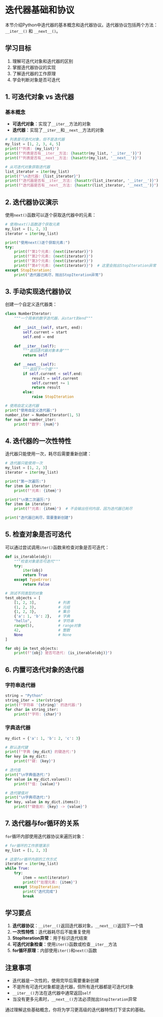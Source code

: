 # 迭代器基础和协议

本节介绍Python中迭代器的基本概念和迭代器协议。迭代器协议包括两个方法：`__iter__()` 和 `__next__()`。

## 学习目标

1. 理解可迭代对象和迭代器的区别
2. 掌握迭代器协议的实现
3. 了解迭代器的工作原理
4. 学会判断对象是否可迭代

## 1. 可迭代对象 vs 迭代器

### 基本概念

- **可迭代对象**：实现了`__iter__`方法的对象
- **迭代器**：实现了`__iter__`和`__next__`方法的对象

```python
# 列表是可迭代对象，但不是迭代器
my_list = [1, 2, 3, 4, 5]
print(f"列表: {my_list}")
print(f"列表是否有__iter__方法: {hasattr(my_list, '__iter__')}")
print(f"列表是否有__next__方法: {hasattr(my_list, '__next__')}")

# 从可迭代对象获取迭代器
list_iterator = iter(my_list)
print(f"\n迭代器: {list_iterator}")
print(f"迭代器是否有__iter__方法: {hasattr(list_iterator, '__iter__')}")
print(f"迭代器是否有__next__方法: {hasattr(list_iterator, '__next__')}")
```

## 2. 迭代器协议演示

使用`next()`函数可以逐个获取迭代器中的元素：

```python
# 使用next()函数逐个获取元素
my_list = [1, 2, 3]
iterator = iter(my_list)

print("使用next()逐个获取元素:")
try:
    print(f"第1个元素: {next(iterator)}")
    print(f"第2个元素: {next(iterator)}")
    print(f"第3个元素: {next(iterator)}")
    print(f"第4个元素: {next(iterator)}")  # 这里会抛出StopIteration异常
except StopIteration:
    print("迭代器已耗尽，抛出StopIteration异常")
```

## 3. 手动实现迭代器协议

创建一个自定义迭代器类：

```python
class NumberIterator:
    """一个简单的数字迭代器，从start到end"""
    
    def __init__(self, start, end):
        self.current = start
        self.end = end
    
    def __iter__(self):
        """返回迭代器对象本身"""
        return self
    
    def __next__(self):
        """返回下一个值"""
        if self.current < self.end:
            result = self.current
            self.current += 1
            return result
        else:
            raise StopIteration

# 使用自定义迭代器
print("使用自定义迭代器:")
number_iter = NumberIterator(1, 5)
for num in number_iter:
    print(f"数字: {num}")
```

## 4. 迭代器的一次性特性

迭代器只能使用一次，耗尽后需要重新创建：

```python
# 迭代器只能使用一次
my_list = [1, 2, 3]
iterator = iter(my_list)

print("第一次遍历:")
for item in iterator:
    print(f"元素: {item}")

print("\n第二次遍历:")
for item in iterator:
    print(f"元素: {item}")  # 不会输出任何内容，因为迭代器已耗尽

print("迭代器已耗尽，需要重新创建")
```

## 5. 检查对象是否可迭代

可以通过尝试调用`iter()`函数来检查对象是否可迭代：

```python
def is_iterable(obj):
    """检查对象是否可迭代"""
    try:
        iter(obj)
        return True
    except TypeError:
        return False

# 测试不同类型的对象
test_objects = [
    [1, 2, 3],          # 列表
    (1, 2, 3),          # 元组
    {1, 2, 3},          # 集合
    {'a': 1, 'b': 2},   # 字典
    "hello",            # 字符串
    range(5),           # range对象
    42,                 # 整数
    None                # None
]

for obj in test_objects:
    print(f"{obj} 是否可迭代: {is_iterable(obj)}")
```

## 6. 内置可迭代对象的迭代器

### 字符串迭代器

```python
string = "Python"
string_iter = iter(string)
print(f"字符串 '{string}' 的迭代器:")
for char in string_iter:
    print(f"字符: {char}")
```

### 字典迭代器

```python
my_dict = {'a': 1, 'b': 2, 'c': 3}

# 默认迭代键
print(f"字典 {my_dict} 的键迭代:")
for key in my_dict:
    print(f"键: {key}")

# 迭代值
print("\n字典值迭代:")
for value in my_dict.values():
    print(f"值: {value}")

# 迭代键值对
print("\n字典项迭代:")
for key, value in my_dict.items():
    print(f"键值对: {key} -> {value}")
```

## 7. 迭代器与for循环的关系

`for`循环内部使用迭代器协议来遍历对象：

```python
# for循环的工作原理演示
my_list = [1, 2, 3]

# 这是for循环内部的工作方式
iterator = iter(my_list)
while True:
    try:
        item = next(iterator)
        print(f"处理元素: {item}")
    except StopIteration:
        print("迭代完成")
        break
```

## 学习要点

1. **迭代器协议**：`__iter__()`返回迭代器对象，`__next__()`返回下一个值
2. **一次性特性**：迭代器耗尽后不能重复使用
3. **StopIteration异常**：用于标识迭代结束
4. **可迭代对象检查**：使用`iter()`函数或检查`__iter__`方法
5. **for循环原理**：内部使用`iter()`和`next()`函数

## 注意事项

- 迭代器是一次性的，使用完毕后需要重新创建
- 不是所有可迭代对象都是迭代器，但所有迭代器都是可迭代对象
- `__iter__()`方法在迭代器中通常返回`self`
- 当没有更多元素时，`__next__()`方法必须抛出`StopIteration`异常

通过理解这些基础概念，你将为学习更高级的迭代器特性打下坚实的基础。